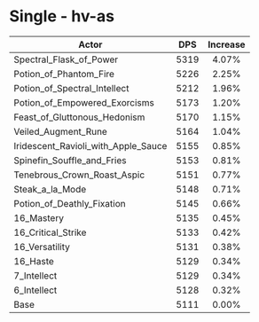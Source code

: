 # Single - hv-as
| Actor | DPS | Increase |
|---|:---:|:---:|
|Spectral_Flask_of_Power|5319|4.07%|
|Potion_of_Phantom_Fire|5226|2.25%|
|Potion_of_Spectral_Intellect|5212|1.96%|
|Potion_of_Empowered_Exorcisms|5173|1.20%|
|Feast_of_Gluttonous_Hedonism|5170|1.15%|
|Veiled_Augment_Rune|5164|1.04%|
|Iridescent_Ravioli_with_Apple_Sauce|5155|0.85%|
|Spinefin_Souffle_and_Fries|5153|0.81%|
|Tenebrous_Crown_Roast_Aspic|5151|0.77%|
|Steak_a_la_Mode|5148|0.71%|
|Potion_of_Deathly_Fixation|5145|0.66%|
|16_Mastery|5135|0.45%|
|16_Critical_Strike|5133|0.42%|
|16_Versatility|5131|0.38%|
|16_Haste|5129|0.34%|
|7_Intellect|5129|0.34%|
|6_Intellect|5128|0.32%|
|Base|5111|0.00%|
